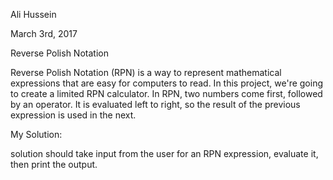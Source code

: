 Ali Hussein

March 3rd, 2017


Reverse Polish Notation


Reverse Polish Notation (RPN) is a way to represent mathematical expressions that are easy for computers to read. In this
project, we're going to create a limited RPN calculator.
In RPN, two numbers come first, followed by an operator. It is evaluated left to right, so the result of the previous expression
is used in the next. 


My Solution:


solution should take input from the user for an RPN expression, evaluate it, then print the output. 
